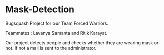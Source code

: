# Mask-Detection
<p>Bugsquash Project for our Team Forced Warriors.</p>
<p>Teammates : Lavanya Samanta and Ritik Karayat.</p>
<p>Our project detects people and checks whether they are wearing mask or not. If not a mail is sent to the administrator.</p>
